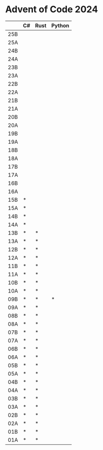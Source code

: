 # Advent of Code 2024

|     | C#  | Rust | Python |
| --- | --- | ---- | ------ |
| 25B |     |      |        |
| 25A |     |      |        |
| 24B |     |      |        |
| 24A |     |      |        |
| 23B |     |      |        |
| 23A |     |      |        |
| 22B |     |      |        |
| 22A |     |      |        |
| 21B |     |      |        |
| 21A |     |      |        |
| 20B |     |      |        |
| 20A |     |      |        |
| 19B |     |      |        |
| 19A |     |      |        |
| 18B |     |      |        |
| 18A |     |      |        |
| 17B |     |      |        |
| 17A |     |      |        |
| 16B |     |      |        |
| 16A |     |      |        |
| 15B | \*  |      |        |
| 15A | \*  |      |        |
| 14B | \*  |      |        |
| 14A | \*  |      |        |
| 13B | \*  | \*   |        |
| 13A | \*  | \*   |        |
| 12B | \*  | \*   |        |
| 12A | \*  | \*   |        |
| 11B | \*  | \*   |        |
| 11A | \*  | \*   |        |
| 10B | \*  | \*   |        |
| 10A | \*  | \*   |        |
| 09B | \*  | \*   |  \*    |
| 09A | \*  | \*   |        |
| 08B | \*  | \*   |        |
| 08A | \*  | \*   |        |
| 07B | \*  | \*   |        |
| 07A | \*  | \*   |        |
| 06B | \*  | \*   |        |
| 06A | \*  | \*   |        |
| 05B | \*  | \*   |        |
| 05A | \*  | \*   |        |
| 04B | \*  | \*   |        |
| 04A | \*  | \*   |        |
| 03B | \*  | \*   |        |
| 03A | \*  | \*   |        |
| 02B | \*  | \*   |        |
| 02A | \*  | \*   |        |
| 01B | \*  | \*   |        |
| 01A | \*  | \*   |        |
